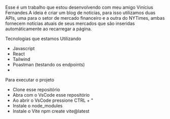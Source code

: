 Esse é um trabalho que estou desenvolvendo com meu amigo Vinícius Fernandes.A ideia é criar um blog de notícias, para isso utilizamos duas APIs, uma para o setor de mercado financeiro
e a outra do NYTimes, ambas fornecem notícias atuais de seus mercados que são inseridas automáticamente ao recarregar a página.

Tecnologias que estamos Utilizando
- Javascript
- React
- Tailwind
- Poastman (testando os endpoints)
- 
Para executar o projeto
- Clone esse repositório
- Abra com o VsCode esse repositório
- Ao abrir o VsCode pressione CTRL + "
- Instale o node_modules
- Instale o Vite npm create vite@latest

